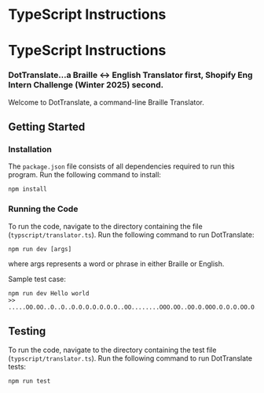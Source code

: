 # TypeScript Instructions
# TypeScript Instructions



### DotTranslate...a Braille <-> English Translator first, Shopify Eng Intern Challenge (Winter 2025) second.</h3>
Welcome to DotTranslate, a command-line Braille Translator.

## Getting Started
### Installation
The `package.json` file consists of all dependencies required to run this program. Run the following command to install:

```
npm install
```

### Running the Code

To run the code, navigate to the directory containing the file (`typscript/translator.ts`). Run the following command to run DotTranslate:

```
npm run dev [args]
```
where args represents a word or phrase in either Braille or English.

Sample test case:

```
npm run dev Hello world
>> .....OO.OO..O..O..O.O.O.O.O.O.O..OO........OOO.OO..OO.O.OOO.O.O.O.OO.O..

```


## Testing

To run the code, navigate to the directory containing the test file (`typscript/translator.ts`). Run the following command to run DotTranslate tests:

```
npm run test
```